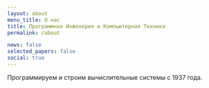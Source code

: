 ```yaml
---
layout: about
menu_title: О нас
title: Программная Инженерия и Компьютерная Техника
permalink: /about

news: false
selected_papers: false
social: true 
---
```


Программируем и строим вычислительные системы с 1937 года.

<p>&nbsp;</p>


